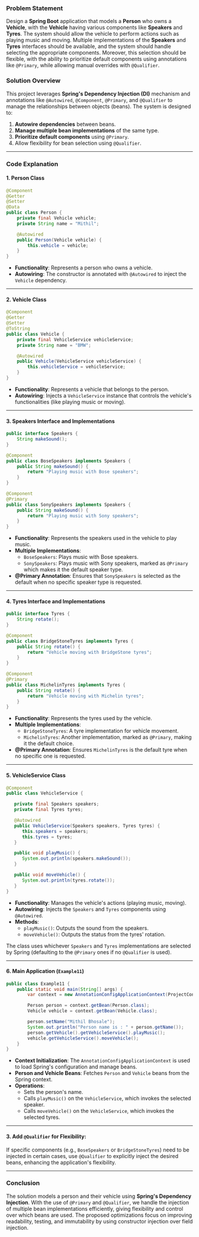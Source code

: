 ### Problem Statement

Design a **Spring Boot** application that models a **Person** who owns a **Vehicle**, with the **Vehicle** having various components like **Speakers** and **Tyres**. The system should allow the vehicle to perform actions such as playing music and moving. Multiple implementations of the **Speakers** and **Tyres** interfaces should be available, and the system should handle selecting the appropriate components. Moreover, this selection should be flexible, with the ability to prioritize default components using annotations like `@Primary`, while allowing manual overrides with `@Qualifier`.

### Solution Overview

This project leverages **Spring's Dependency Injection (DI)** mechanism and annotations like `@Autowired`, `@Component`, `@Primary`, and `@Qualifier` to manage the relationships between objects (beans). The system is designed to:
1. **Autowire dependencies** between beans.
2. **Manage multiple bean implementations** of the same type.
3. **Prioritize default components** using `@Primary`.
4. Allow flexibility for bean selection using `@Qualifier`.

---

### Code Explanation

#### 1. **Person Class**
```java
@Component
@Getter
@Setter
@Data
public class Person {
    private final Vehicle vehicle;
    private String name = "Mithil";

    @Autowired
    public Person(Vehicle vehicle) {
        this.vehicle = vehicle;
    }
}
```
- **Functionality**: Represents a person who owns a vehicle.
- **Autowiring**: The constructor is annotated with `@Autowired` to inject the `Vehicle` dependency.

---

#### 2. **Vehicle Class**
```java
@Component
@Getter
@Setter
@ToString
public class Vehicle {
    private final VehicleService vehicleService;
    private String name = "BMW";

    @Autowired
    public Vehicle(VehicleService vehicleService) {
        this.vehicleService = vehicleService;
    }
}
```
- **Functionality**: Represents a vehicle that belongs to the person.
- **Autowiring**: Injects a `VehicleService` instance that controls the vehicle's functionalities (like playing music or moving).
---

#### 3. **Speakers Interface and Implementations**
```java
public interface Speakers {
    String makeSound();
}

@Component
public class BoseSpeakers implements Speakers {
    public String makeSound() {
        return "Playing music with Bose speakers";
    }
}

@Component
@Primary
public class SonySpeakers implements Speakers {
    public String makeSound() {
        return "Playing music with Sony speakers";
    }
}
```
- **Functionality**: Represents the speakers used in the vehicle to play music.
- **Multiple Implementations**:
   - `BoseSpeakers`: Plays music with Bose speakers.
   - `SonySpeakers`: Plays music with Sony speakers, marked as `@Primary` which makes it the default speaker type.
- **@Primary Annotation**: Ensures that `SonySpeakers` is selected as the default when no specific speaker type is requested.

---

#### 4. **Tyres Interface and Implementations**
```java
public interface Tyres {
    String rotate();
}

@Component
public class BridgeStoneTyres implements Tyres {
    public String rotate() {
        return "Vehicle moving with BridgeStone tyres";
    }
}

@Component
@Primary
public class MichelinTyres implements Tyres {
    public String rotate() {
        return "Vehicle moving with Michelin tyres";
    }
}
```
- **Functionality**: Represents the tyres used by the vehicle.
- **Multiple Implementations**:
   - `BridgeStoneTyres`: A tyre implementation for vehicle movement.
   - `MichelinTyres`: Another implementation, marked as `@Primary`, making it the default choice.
- **@Primary Annotation**: Ensures `MichelinTyres` is the default tyre when no specific one is requested.

---

#### 5. **VehicleService Class**
```java
@Component
public class VehicleService {

   private final Speakers speakers;
   private final Tyres tyres;

   @Autowired
   public VehicleService(Speakers speakers, Tyres tyres) {
      this.speakers = speakers;
      this.tyres = tyres;
   }

   public void playMusic() {
      System.out.println(speakers.makeSound());
   }

   public void moveVehicle() {
      System.out.println(tyres.rotate());
   }
}
```
- **Functionality**: Manages the vehicle's actions (playing music, moving).
- **Autowiring**: Injects the `Speakers` and `Tyres` components using `@Autowired`.
- **Methods**:
   - `playMusic()`: Outputs the sound from the speakers.
   - `moveVehicle()`: Outputs the status from the tyres' rotation.

The class uses whichever `Speakers` and `Tyres` implementations are selected by Spring (defaulting to the `@Primary` ones if no `@Qualifier` is used).

---

#### 6. **Main Application (`Example11`)**
```java
public class Example11 {
    public static void main(String[] args) {
        var context = new AnnotationConfigApplicationContext(ProjectConfig.class);

        Person person = context.getBean(Person.class);
        Vehicle vehicle = context.getBean(Vehicle.class);

        person.setName("Mithil Bhosale");
        System.out.println("Person name is : " + person.getName());
        person.getVehicle().getVehicleService().playMusic();
        vehicle.getVehicleService().moveVehicle();
    }
}
```
- **Context Initialization**: The `AnnotationConfigApplicationContext` is used to load Spring's configuration and manage beans.
- **Person and Vehicle Beans**: Fetches `Person` and `Vehicle` beans from the Spring context.
- **Operations**:
   - Sets the person's name.
   - Calls `playMusic()` on the `VehicleService`, which invokes the selected speaker.
   - Calls `moveVehicle()` on the `VehicleService`, which invokes the selected tyres.

---


#### 3. **Add `@Qualifier` for Flexibility**:
If specific components (e.g., `BoseSpeakers` or `BridgeStoneTyres`) need to be injected in certain cases, use `@Qualifier` to explicitly inject the desired beans, enhancing the application's flexibility.

---

### Conclusion

The solution models a person and their vehicle using **Spring's Dependency Injection**. With the use of `@Primary` and `@Qualifier`, we handle the injection of multiple bean implementations efficiently, giving flexibility and control over which beans are used. The proposed optimizations focus on improving readability, testing, and immutability by using constructor injection over field injection.